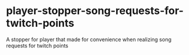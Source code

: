 # player-stopper-song-requests-for-twitch-points
A stopper for player that made for convenience when realizing song requests for twitch points
